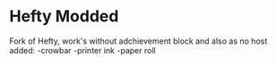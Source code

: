 # Hefty Modded
Fork of Hefty, work's without adchievement block and also as no host
added:
-crowbar
-printer ink
-paper roll
